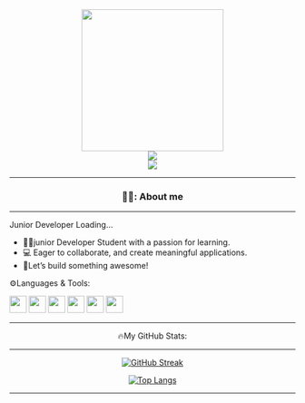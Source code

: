 <div align="center">
<img src="https://i.giphy.com/media/v1.Y2lkPTc5MGI3NjExcnp1OHhxbjJndzEzOTJwNGI4ZDRnYThramY5dzlkenpmcjRuNnRpeiZlcD12MV9pbnRlcm5hbF9naWZfYnlfaWQmY3Q9Zw/OWgDiFQbtizpdLewE5/giphy.gif" width="250" />
<div>
<a href="https://www.linkedin.com/in/vasilis-mamakis-59a916309/" target="_blank">
<img src="https://cdn.jsdelivr.net/gh/devicons/devicon@latest/icons/linkedin/linkedin-original.svg" />
</a>

             
</div>
<img src="https://komarev.com/ghpvc/?username=Vasilis-D&color=blue" />

</div>

---

<div align="center">
 
  ### 👨‍💻: About me 

</div>

---

Junior Developer Loading... 

- 👨‍🎓junior Developer Student with a passion for learning. 
- 💻 Eager to collaborate, and create meaningful applications.
- 🚀Let’s build something awesome!

⚙️Languages & Tools:
<div>
<img width="30" height="30" src="https://cdn.jsdelivr.net/gh/devicons/devicon@latest/icons/wordpress/wordpress-plain.svg" />
<img width="30" height="30" src="https://cdn.jsdelivr.net/gh/devicons/devicon@latest/icons/html5/html5-original.svg" />
<img width="30" height="30" src="https://cdn.jsdelivr.net/gh/devicons/devicon@latest/icons/css3/css3-original.svg" />
<img width="30" height="30" src="https://cdn.jsdelivr.net/gh/devicons/devicon@latest/icons/javascript/javascript-original.svg" />
<img width="30" height="30" src="https://cdn.jsdelivr.net/gh/devicons/devicon@latest/icons/jquery/jquery-original-wordmark.svg" />
<img width="30" height="30" src="https://cdn.jsdelivr.net/gh/devicons/devicon@latest/icons/mysql/mysql-original-wordmark.svg" />
</div>

---

<div align="center">

🔥My GitHub Stats:

---


 [![GitHub Streak](https://streak-stats.demolab.com?user=Vasilis-D&theme=dark)](https://git.io/streak-stats)

 [![Top Langs](https://github-readme-stats.vercel.app/api/top-langs/?username=Vasilis-D&layout=compact&theme=vision-friendly-dark)](https://github.com/Vasilis-D/github-readme-stats)
</div>
 
 ---

 
